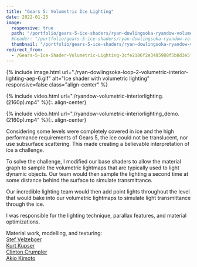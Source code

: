 ```yaml
---
title: "Gears 5: Volumetric Ice Lighting"
date: 2022-01-25
image:
  responsive: true
  path: "/portfolio/gears-5-ice-shaders/ryan-dowlingsoka-ryandow-volumetric-interiorlighting.jpg"
  #header: "/portfolio/gears-5-ice-shaders/ryan-dowlingsoka-ryandow-volumetric-interiorlighting.jpg"
  thumbnail: "/portfolio/gears-5-ice-shaders/ryan-dowlingsoka-ryandow-volumetric-interiorlighting.jpg"
redirect_from:
  - /Gears-5-Ice-Shader-Volumetric-Lighting-3cfe2186f2e3485988f5b8d3e5fae196
---
```

{% include image.html url="./ryan-dowlingsoka-loop-2-volumetric-interior-lighting-aep-6.gif" alt="Ice shader with volumetric lighting" responsive=false class="align-center" %}

{% include video.html url="./ryandow-volumetric-interiorlighting.(2160p).mp4" %}{:. align-center}

{% include video.html url="./ryandow-volumetric-interiorlighting_demo.(2160p).mp4" %}{:. align-center}

Considering some levels were completely covered in ice and the high performance requirements of Gears 5, the ice could not be translucent, nor use subsurface scattering. This made creating a believable interpretation of ice a challenge.

To solve the challenge, I modified our base shaders to allow the material graph to sample the volumetric lightmaps that are typically used to light dynamic objects. Our team would then sample the lighting a second time at some distance behind the surface to simulate transmittance.

Our incredible lighting team would then add point lights throughout the level that would bake into our volumetric lightmaps to simulate light transmittance through the ice.

I was responsible for the lighting technique, parallax features, and material optimizations.

Material work, modelling, and texturing:  
[Stef Velzeboer](https://www.artstation.com/stefvelzeboer)  
[Kurt Kupser](https://www.artstation.com/virtualvagabond)  
[Clinton Crumpler](https://www.artstation.com/ccrumpler)  
[Akio Kimoto](https://www.artstation.com/kimoto)